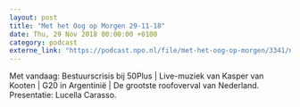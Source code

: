 ```yaml
---
layout: post
title: "Met het Oog op Morgen 29-11-18"
date: Thu, 29 Nov 2018 00:00:00 +0100
category: podcast
externe_link: "https://podcast.npo.nl/file/met-het-oog-op-morgen/3341/nporadio1_met-het-oog-op-morgen_20181129_met-het-oog-op-morgen-29-11-18.mp3"
---
```


Met vandaag: Bestuurscrisis bij 50Plus | Live-muziek van Kasper van Kooten | G20 in Argentinië | De grootste roofoverval van Nederland. Presentatie: Lucella Carasso.

